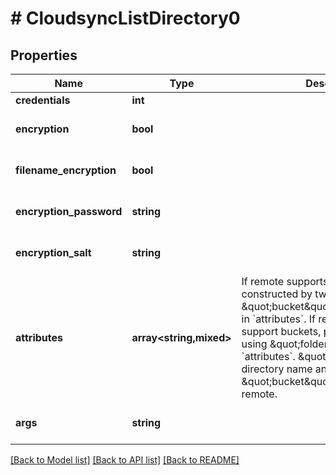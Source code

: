 # # CloudsyncListDirectory0

## Properties

Name | Type | Description | Notes
------------ | ------------- | ------------- | -------------
**credentials** | **int** |  | [optional]
**encryption** | **bool** |  | [optional] [default to false]
**filename_encryption** | **bool** |  | [optional] [default to false]
**encryption_password** | **string** |  | [optional] [default to '']
**encryption_salt** | **string** |  | [optional] [default to '']
**attributes** | **array<string,mixed>** | If remote supports buckets, path is constructed by two keys \&quot;bucket\&quot;/\&quot;folder\&quot; in &#x60;attributes&#x60;. If remote does not support buckets, path is constructed using \&quot;folder\&quot; key only in &#x60;attributes&#x60;. \&quot;folder\&quot; is directory name and \&quot;bucket\&quot; is bucket name for remote. | [optional]
**args** | **string** |  | [optional] [default to '']

[[Back to Model list]](../../README.md#models) [[Back to API list]](../../README.md#endpoints) [[Back to README]](../../README.md)
